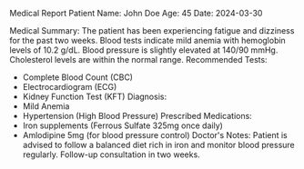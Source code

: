 Medical Report
Patient Name: John Doe
Age: 45
Date: 2024-03-30
 
Medical Summary:
The patient has been experiencing fatigue and dizziness for the past two weeks. 
Blood tests indicate mild anemia with hemoglobin levels of 10.2 g/dL. Blood pressure 
is slightly elevated at 140/90 mmHg. Cholesterol levels are within the normal range.
Recommended Tests:
- Complete Blood Count (CBC)
- Electrocardiogram (ECG)
- Kidney Function Test (KFT)
Diagnosis:
- Mild Anemia
- Hypertension (High Blood Pressure)
Prescribed Medications:
- Iron supplements (Ferrous Sulfate 325mg once daily)
- Amlodipine 5mg (for blood pressure control)
Doctor's Notes:
Patient is advised to follow a balanced diet rich in iron and monitor blood pressure 
regularly. Follow-up consultation in two weeks.
